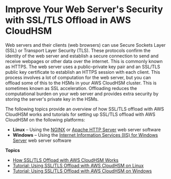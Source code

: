 # Improve Your Web Server's Security with SSL/TLS Offload in AWS CloudHSM<a name="ssl-offload"></a>

Web servers and their clients \(web browsers\) can use Secure Sockets Layer \(SSL\) or Transport Layer Security \(TLS\)\. These protocols confirm the identity of the web server and establish a secure connection to send and receive webpages or other data over the internet\. This is commonly known as HTTPS\. The web server uses a public–private key pair and an SSL/TLS public key certificate to establish an HTTPS session with each client\. This process involves a lot of computation for the web server, but you can offload some of this to the HSMs in your AWS CloudHSM cluster\. This is sometimes known as SSL acceleration\. Offloading reduces the computational burden on your web server and provides extra security by storing the server's private key in the HSMs\.

The following topics provide an overview of how SSL/TLS offload with AWS CloudHSM works and tutorials for setting up SSL/TLS offload with AWS CloudHSM on the following platforms:
+ **Linux** – Using the [NGINX](https://nginx.org/en/) or [Apache HTTP Server](https://httpd.apache.org/) web server software
+ **Windows** – Using the [Internet Information Services \(IIS\) for Windows Server](https://www.iis.net/) web server software

**Topics**
+ [How SSL/TLS Offload with AWS CloudHSM Works](ssl-offload-overview.md)
+ [Tutorial: Using SSL/TLS Offload with AWS CloudHSM on Linux](ssl-offload-linux.md)
+ [Tutorial: Using SSL/TLS Offload with AWS CloudHSM on Windows](ssl-offload-windows.md)